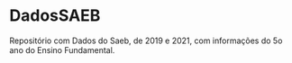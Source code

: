 # DadosSAEB

Repositório com Dados do Saeb, de 2019 e 2021, com informações do 5o ano do Ensino Fundamental.

